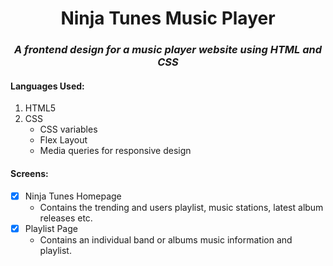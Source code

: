 <h1 align="center">  Ninja Tunes Music Player</h1>
<h3 align="center"><i> A frontend design for a music player website using HTML and CSS</i></h3>

#### Languages Used:
1. HTML5
2. CSS
   - CSS variables
   - Flex Layout
   - Media queries for responsive design
   
#### Screens:
- [x] Ninja Tunes Homepage
  - Contains the trending and users playlist, music stations, latest album releases etc.
- [x] Playlist Page
  - Contains an individual band or albums music information and playlist.

